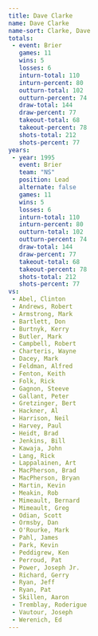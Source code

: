 ```yaml
---
title: Dave Clarke
name: Dave Clarke
name-sort: Clarke, Dave
totals:
 - event: Brier
   games: 11
   wins: 5
   losses: 6
   inturn-total: 110
   inturn-percent: 80
   outturn-total: 102
   outturn-percent: 74
   draw-total: 144
   draw-percent: 77
   takeout-total: 68
   takeout-percent: 78
   shots-total: 212
   shots-percent: 77
years:
 - year: 1995
   event: Brier
   team: "NS"
   position: Lead
   alternate: false
   games: 11
   wins: 5
   losses: 6
   inturn-total: 110
   inturn-percent: 80
   outturn-total: 102
   outturn-percent: 74
   draw-total: 144
   draw-percent: 77
   takeout-total: 68
   takeout-percent: 78
   shots-total: 212
   shots-percent: 77
vs:
 - Abel, Clinton
 - Andrews, Robert
 - Armstrong, Mark
 - Bartlett, Don
 - Burtnyk, Kerry
 - Butler, Mark
 - Campbell, Robert
 - Charteris, Wayne
 - Dacey, Mark
 - Feldman, Alfred
 - Fenton, Keith
 - Folk, Rick
 - Gagnon, Steeve
 - Gallant, Peter
 - Gretzinger, Bert
 - Hackner, Al
 - Harrison, Neil
 - Harvey, Paul
 - Heidt, Brad
 - Jenkins, Bill
 - Kawaja, John
 - Lang, Rick
 - Lappalainen, Art
 - MacPherson, Brad
 - MacPherson, Bryan
 - Martin, Kevin
 - Meakin, Rob
 - Mimeault, Bernard
 - Mimeault, Greg
 - Odian, Scott
 - Ormsby, Dan
 - O'Rourke, Mark
 - Pahl, James
 - Park, Kevin
 - Peddigrew, Ken
 - Perroud, Pat
 - Power, Joseph Jr.
 - Richard, Gerry
 - Ryan, Jeff
 - Ryan, Pat
 - Skillen, Aaron
 - Tremblay, Roderigue
 - Vautour, Joseph
 - Werenich, Ed
---
```

